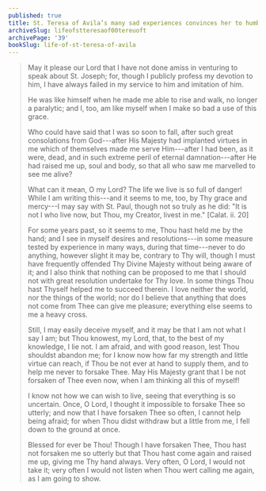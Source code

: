 ```yaml
---
published: true
title: St. Teresa of Avila’s many sad experiences convinces her to humbly remain very close to God always, lest she fall into sin again
archiveSlug: lifeofstteresaof00tereuoft
archivePage: '39'
bookSlug: life-of-st-teresa-of-avila
---
```


> May it please our Lord that I have not done amiss in venturing to speak about St. Joseph; for, though I publicly profess my devotion to him, I have always failed in my service to him and imitation of him.
>
> He was like himself when he made me able to rise and walk, no longer a paralytic; and I, too, am like myself when I make so bad a use of this grace.
>
> Who could have said that I was so soon to fall, after such great consolations from God---after His Majesty had implanted virtues in me which of themselves made me serve Him---after I had been, as it were, dead, and in such extreme peril of eternal damnation---after He had raised me up, soul and body, so that all who saw me marvelled to see me alive?
>
> What can it mean, O my Lord? The life we live is so full of danger! While I am writing this---and it seems to me, too, by Thy grace and mercy---I may say with St. Paul, though not so truly as he did: "It is not I who live now, but Thou, my Creator, livest in me." [Calat. ii. 20]
>
> For some years past, so it seems to me, Thou hast held me by the hand; and I see in myself desires and resolutions---in some measure tested by experience in many ways, during that time---never to do anything, however slight it may be, contrary to Thy will, though I must have frequently offended Thy Divine Majesty without being aware of it; and I also think that nothing can be proposed to me that I should not with great resolution undertake for Thy love. In some things Thou hast Thyself helped me to succeed therein. I love neither the world, nor the things of the world; nor do I believe that anything that does not come from Thee can give me pleasure; everything else seems to me a heavy cross.
>
> Still, I may easily deceive myself, and it may be that I am not what I say I am; but Thou knowest, my Lord, that, to the best of my knowledge, I lie not. I am afraid, and with good reason, lest Thou shouldst abandon me; for I know now how far my strength and little virtue can reach, if Thou be not ever at hand to supply them, and to help me never to forsake Thee. May His Majesty grant that I be not forsaken of Thee even now, when I am thinking all this of myself!
>
> I know not how we can wish to live, seeing that everything is so uncertain. Once, O Lord, I thought it impossible to forsake Thee so utterly; and now that I have forsaken Thee so often, I cannot help being afraid; for when Thou didst withdraw but a little from me, I fell down to the ground at once.
>
> Blessed for ever be Thou! Though I have forsaken Thee, Thou hast not forsaken me so utterly but that Thou hast come again and raised me up, giving me Thy hand always. Very often, O Lord, I would not take it; very often I would not listen when Thou wert calling me again, as I am going to show.
